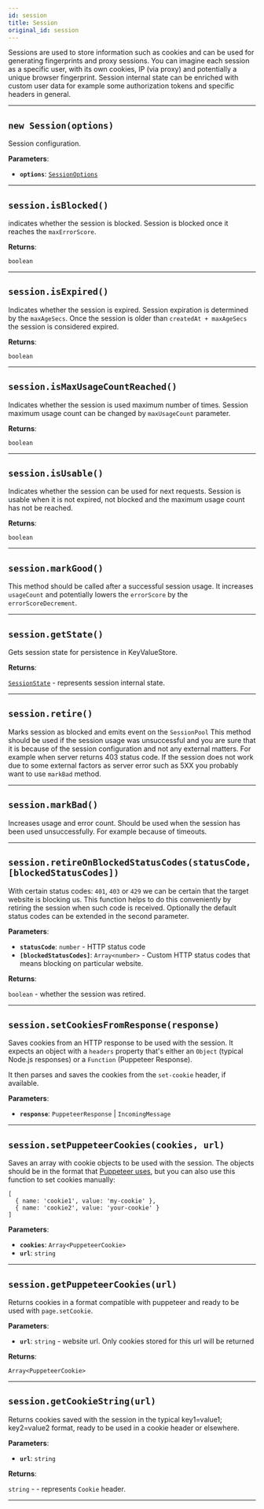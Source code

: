 ```yaml
---
id: session
title: Session
original_id: session
---
```


<a name="session"></a>

Sessions are used to store information such as cookies and can be used for generating fingerprints and proxy sessions. You can imagine each session as
a specific user, with its own cookies, IP (via proxy) and potentially a unique browser fingerprint. Session internal state can be enriched with custom
user data for example some authorization tokens and specific headers in general.

---

<a name="exports.session"></a>

## `new Session(options)`

Session configuration.

**Parameters**:

-   **`options`**: [`SessionOptions`](../typedefs/session-options)

---

<a name="isblocked"></a>

## `session.isBlocked()`

indicates whether the session is blocked. Session is blocked once it reaches the `maxErrorScore`.

**Returns**:

`boolean`

---

<a name="isexpired"></a>

## `session.isExpired()`

Indicates whether the session is expired. Session expiration is determined by the `maxAgeSecs`. Once the session is older than
`createdAt + maxAgeSecs` the session is considered expired.

**Returns**:

`boolean`

---

<a name="ismaxusagecountreached"></a>

## `session.isMaxUsageCountReached()`

Indicates whether the session is used maximum number of times. Session maximum usage count can be changed by `maxUsageCount` parameter.

**Returns**:

`boolean`

---

<a name="isusable"></a>

## `session.isUsable()`

Indicates whether the session can be used for next requests. Session is usable when it is not expired, not blocked and the maximum usage count has not
be reached.

**Returns**:

`boolean`

---

<a name="markgood"></a>

## `session.markGood()`

This method should be called after a successful session usage. It increases `usageCount` and potentially lowers the `errorScore` by the
`errorScoreDecrement`.

---

<a name="getstate"></a>

## `session.getState()`

Gets session state for persistence in KeyValueStore.

**Returns**:

[`SessionState`](../typedefs/session-state) - represents session internal state.

---

<a name="retire"></a>

## `session.retire()`

Marks session as blocked and emits event on the `SessionPool` This method should be used if the session usage was unsuccessful and you are sure that
it is because of the session configuration and not any external matters. For example when server returns 403 status code. If the session does not work
due to some external factors as server error such as 5XX you probably want to use `markBad` method.

---

<a name="markbad"></a>

## `session.markBad()`

Increases usage and error count. Should be used when the session has been used unsuccessfully. For example because of timeouts.

---

<a name="retireonblockedstatuscodes"></a>

## `session.retireOnBlockedStatusCodes(statusCode, [blockedStatusCodes])`

With certain status codes: `401`, `403` or `429` we can be certain that the target website is blocking us. This function helps to do this conveniently
by retiring the session when such code is received. Optionally the default status codes can be extended in the second parameter.

**Parameters**:

-   **`statusCode`**: `number` - HTTP status code
-   **`[blockedStatusCodes]`**: `Array<number>` - Custom HTTP status codes that means blocking on particular website.

**Returns**:

`boolean` - whether the session was retired.

---

<a name="setcookiesfromresponse"></a>

## `session.setCookiesFromResponse(response)`

Saves cookies from an HTTP response to be used with the session. It expects an object with a `headers` property that's either an `Object` (typical
Node.js responses) or a `Function` (Puppeteer Response).

It then parses and saves the cookies from the `set-cookie` header, if available.

**Parameters**:

-   **`response`**: `PuppeteerResponse` | `IncomingMessage`

---

<a name="setpuppeteercookies"></a>

## `session.setPuppeteerCookies(cookies, url)`

Saves an array with cookie objects to be used with the session. The objects should be in the format that
[Puppeteer uses](https://pptr.dev/#?product=Puppeteer&version=v2.0.0&show=api-pagecookiesurls), but you can also use this function to set cookies
manually:

```
[
  { name: 'cookie1', value: 'my-cookie' },
  { name: 'cookie2', value: 'your-cookie' }
]
```

**Parameters**:

-   **`cookies`**: `Array<PuppeteerCookie>`
-   **`url`**: `string`

---

<a name="getpuppeteercookies"></a>

## `session.getPuppeteerCookies(url)`

Returns cookies in a format compatible with puppeteer and ready to be used with `page.setCookie`.

**Parameters**:

-   **`url`**: `string` - website url. Only cookies stored for this url will be returned

**Returns**:

`Array<PuppeteerCookie>`

---

<a name="getcookiestring"></a>

## `session.getCookieString(url)`

Returns cookies saved with the session in the typical key1=value1; key2=value2 format, ready to be used in a cookie header or elsewhere.

**Parameters**:

-   **`url`**: `string`

**Returns**:

`string` - - represents `Cookie` header.

---
